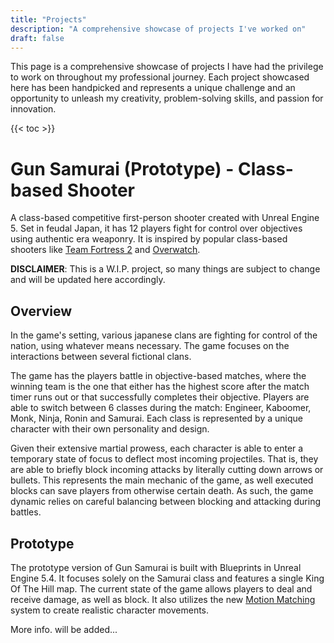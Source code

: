 ```yaml
---
title: "Projects"
description: "A comprehensive showcase of projects I've worked on"
draft: false
---
```


This page is a comprehensive showcase of projects I have had the privilege to work on throughout my professional journey. 
Each project showcased here has been handpicked and represents a unique challenge and an opportunity to unleash my creativity, problem-solving skills, and passion for innovation.

{{< toc >}}

# Gun Samurai (Prototype) - Class-based Shooter
A class-based competitive first-person shooter created with Unreal Engine 5. Set in feudal Japan, it has 12 players fight for control over objectives using authentic era weaponry. It is inspired by popular class-based shooters like [Team Fortress 2](https://store.steampowered.com/app/440/Team_Fortress_2/) and [Overwatch](https://store.steampowered.com/app/2357570/Overwatch_2/).

**DISCLAIMER**: This is a W.I.P. project, so many things are subject to change and will be updated here accordingly.

## Overview
In the game's setting, various japanese clans are fighting for control of the nation, using whatever means necessary. The game focuses on the interactions between several fictional clans. 

The game has the players battle in objective-based matches, where the winning team is the one that either has the highest score after the match timer runs out or that successfully completes their objective. Players are able to switch between 6 classes during the match: Engineer, Kaboomer, Monk, Ninja, Ronin and Samurai. Each class is represented by a unique character with their own personality and design.

Given their extensive martial prowess, each character is able to enter a temporary state of focus to deflect most incoming projectiles. That is, they are able to briefly block incoming attacks by literally cutting down arrows or bullets. This represents the main mechanic of the game, as well executed blocks can save players from otherwise certain death. As such, the game dynamic relies on careful balancing between blocking and attacking during battles.

## Prototype
The prototype version of Gun Samurai is built with Blueprints in Unreal Engine 5.4. It focuses solely on the Samurai class and features a single King Of The Hill map. The current state of the game allows players to deal and receive damage, as well as block. It also utilizes the new [Motion Matching](https://dev.epicgames.com/documentation/en-us/unreal-engine/motion-matching-in-unreal-engine) system to create realistic character movements.

More info. will be added...